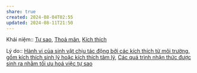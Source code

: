 ```yaml
---
share: true
created: 2024-08-04T02:55
updated: 2024-08-11T21:50
---
```

Khái niệm:: [Tự sao](../%CE%9E%20Kh%C3%A1i%20ni%E1%BB%87m/S%E1%BB%B1%20s%E1%BB%91ng,%20nh%E1%BA%ADn%20th%E1%BB%A9c/T%E1%BB%B1%20sao.md), [Thoả mãn](Tho%E1%BA%A3%20m%C3%A3n.md), [Kích thích](../%CE%9E%20Kh%C3%A1i%20ni%E1%BB%87m/S%E1%BB%B1%20s%E1%BB%91ng,%20nh%E1%BA%ADn%20th%E1%BB%A9c/K%C3%ADch%20th%C3%ADch.md)

Lý do:: [Hành vi của sinh vật chịu tác động bởi các kích thích từ môi trường, gồm kích thích sinh lý hoặc kích thích tâm lý](./H%C3%A0nh%20vi%20c%E1%BB%A7a%20sinh%20v%E1%BA%ADt%20ch%E1%BB%8Bu%20t%C3%A1c%20%C4%91%E1%BB%99ng%20b%E1%BB%9Fi%20c%C3%A1c%20k%C3%ADch%20th%C3%ADch%20t%E1%BB%AB%20m%C3%B4i%20tr%C6%B0%E1%BB%9Dng,%20g%E1%BB%93m%20k%C3%ADch%20th%C3%ADch%20sinh%20l%C3%BD%20ho%E1%BA%B7c%20k%C3%ADch%20th%C3%ADch%20t%C3%A2m%20l%C3%BD.md), [Các quá trình nhận thức được sinh ra nhằm tối ưu hoá việc tự sao](./C%C3%A1c%20qu%C3%A1%20tr%C3%ACnh%20nh%E1%BA%ADn%20th%E1%BB%A9c%20%C4%91%C6%B0%E1%BB%A3c%20sinh%20ra%20nh%E1%BA%B1m%20t%E1%BB%91i%20%C6%B0u%20ho%C3%A1%20vi%E1%BB%87c%20t%E1%BB%B1%20sao.md)